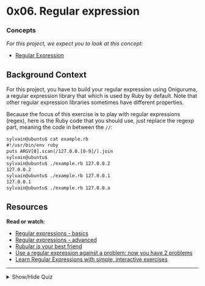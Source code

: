 # 0x06. Regular expression

<h3 class="panel-title">Concepts</h3>
    </div>
    <div class="panel-body">
      <p>
        <em>For this project, we expect you to look at this concept:</em>
      </p>

<ul>
          <li>
            <a href="./concept.md">Regular Expression</a>
          </li>
      </ul>
    </div>
  </div>


      
<h2>Background Context</h2>

<p>For this project, you have to build your regular expression using Oniguruma, a regular expression library that which is used by Ruby by default. Note that other regular expression libraries sometimes have different properties.</p>

<p>Because the focus of this exercise is to play with regular expressions (regex), here is the Ruby code that you should use, just replace the regexp part, meaning the code in between the <code>//</code>:</p>

<pre><code>sylvain@ubuntu$ cat example.rb
#!/usr/bin/env ruby
puts ARGV[0].scan(/127.0.0.[0-9]/).join
sylvain@ubuntu$
sylvain@ubuntu$ ./example.rb 127.0.0.2
127.0.0.2
sylvain@ubuntu$ ./example.rb 127.0.0.1
127.0.0.1
sylvain@ubuntu$ ./example.rb 127.0.0.a
</code></pre>

<h2>Resources</h2>

<p><strong>Read or watch</strong>:</p>

<ul>
<li><a href="https://www.slideshare.net/neha_jain/introducing-regular-expressions" title="Regular expressions - basics" target="_blank">Regular expressions - basics</a> </li>
<li><a href="https://www.slideshare.net/neha_jain/advanced-regular-expressions-80296518" title="Regular expressions - advanced" target="_blank">Regular expressions - advanced</a> </li>
<li><a href="https://rubular.com/" title="Rubular is your best friend" target="_blank">Rubular is your best friend</a> </li>
<li><a href="https://blog.codinghorror.com/regular-expressions-now-you-have-two-problems/" title="Use a regular expression against a problem: now you have 2 problems" target="_blank">Use a regular expression against a problem: now you have 2 problems</a> </li>
<li><a href="https://regexone.com/" title="Learn Regular Expressions with simple, interactive exercises" target="_blank">Learn Regular Expressions with simple, interactive exercises</a> </li>
</ul>

---

<details>

<summary>Show/Hide Quiz</summary>

### 0.) What is the <code>/school/</code> regexp matching?

- [ ] schoOl
- [ ] School
- [x] school

### 1.) What is the <code>/Scho.l/</code> regexp matching?

- [x] Scho.l
- [x] School
- [ ] school

### 2.) What is the <code>/Scho*l/</code> regexp matching?

- [x] Schoool
- [ ] Scho.l
- [ ] Schoo.l

---

## TASKS

<h3 class="panel-title">
      0. Simply matching School
    </h3>

    
<p><img src="./ec65557f0da1fbfbff6659413885e4d4822f5b1d.png" alt="" style="" /></p>

<p>Requirements:</p>

<ul>
<li>The regular expression must match <code>School</code></li>
<li>Using the project instructions, create a Ruby script that accepts one argument and pass it to a regular expression matching method</li>
</ul>

<p>Example:</p>

<pre><code>sylvain@ubuntu$ ./0-simply_match_school.rb School | cat -e
School$
sylvain@ubuntu$ ./0-simply_match_school.rb &quot;Best School&quot; | cat -e
School$
sylvain@ubuntu$ ./0-simply_match_school.rb &quot;School Best School&quot; | cat -e
SchoolSchool$
sylvain@ubuntu$ ./0-simply_match_school.rb &quot;Grace Hopper&quot; | cat -e
$
</code></pre>

  </div>

[Answer](./0-simply_match_school.rb)

---

<h3 class="panel-title">
      1. Repetition Token #0
    </h3>

    
<p><img src="./e7db3c377d46453588fc84f3a975661d142fee91.png" alt="" style="" /></p>

<p>Requirements:</p>

<ul>
<li>Find the regular expression that will match the above cases</li>
<li>Using the project instructions, create a Ruby script that accepts one argument and pass it to a regular expression matching method</li>
</ul>

  </div>

[Answer](./1-repetition_token_0.rb)

---

<h3 class="panel-title">
      2. Repetition Token #1
    </h3>

   
<p><img src="./c59ff11db195d5cf17d1790a5141ae2f234786d2.png" alt="" style="" /></p>

<p>Requirements:</p>

<ul>
<li>Find the regular expression that will match the above cases</li>
<li>Using the project instructions, create a Ruby script that accepts one argument and pass it to a regular expression matching method</li>
</ul>

  </div>

[Answer](./2-repetition_token_1.rb)

---

<h3 class="panel-title">
      3. Repetition Token #2
    </h3>

   
<p><img src="./3b6bf4aeca6a0c2de584e7f5d68d11eef57ce205.png" alt="" style="" /></p>

<p>Requirements:</p>

<ul>
<li>Find the regular expression that will match the above cases</li>
<li>Using the project instructions, create a Ruby script that accepts one argument and pass it to a regular expression matching method</li>
</ul>

  </div>

[Answer](./3-repetition_token_2.rb)

---

<h3 class="panel-title">
      4. Repetition Token #3
    </h3>

    
<p><img src="./f8dbcb9cf5ae569a8645027dc46e81cb372ce28e.png" alt="" style="" /></p>

<p>Requirements:</p>

<ul>
<li>Find the regular expression that will match the above cases</li>
<li>Using the project instructions, create a Ruby script that accepts one argument and pass it to a regular expression matching method</li>
<li>Your regex should not contain square brackets</li>
</ul>

  </div>

[Answer](./4-repetition_token_3.rb)

---

<h3 class="panel-title">
      5. Not quite HBTN yet
    </h3>

<p>Requirements:</p>

<ul>
<li>The regular expression must be exactly matching a string that starts with <code>h</code> ends with <code>n</code> and can have any single character in between</li>
<li>Using the project instructions, create a Ruby script that accepts one argument and pass it to a regular expression matching method</li>
</ul>

<p>Example:</p>

<pre><code>sylvain@ubuntu$ ./5-beginning_and_end.rb &#39;hn&#39; | cat -e
$
sylvain@ubuntu$ ./5-beginning_and_end.rb &#39;hbn&#39; | cat -e
hbn$
sylvain@ubuntu$ ./5-beginning_and_end.rb &#39;hbtn&#39; | cat -e
$
sylvain@ubuntu$ ./5-beginning_and_end.rb &#39;h8n&#39; | cat -e
h8n$
sylvain@ubuntu$
$
</code></pre>

  </div>

[Answer](./5-beginning_and_end.rb)

---

<h3 class="panel-title">
      6. Call me maybe
    </h3>

<p>This task is brought to you by a professional advisor <a href="https://twitter.com/_nehajain" title="Neha Jain" target="_blank">Neha Jain</a>, Senior Software Engineer at LinkedIn.</p>

<p>Requirement:</p>

<ul>
<li>The regular expression must match a 10 digit phone number</li>
</ul>

<p>Example:</p>

<pre><code>sylvain@ubuntu$ ./6-phone_number.rb 4155049898 | cat -e
4155049898$
sylvain@ubuntu$ ./6-phone_number.rb &quot; 4155049898&quot; | cat -e
$
sylvain@ubuntu$ ./6-phone_number.rb &quot;415 504 9898&quot; | cat -e
$
sylvain@ubuntu$ ./6-phone_number.rb &quot;415-504-9898&quot; | cat -e
$
sylvain@ubuntu$
</code></pre>

  </div>

[Answer](./6-phone_number.rb)

---

<h3 class="panel-title">
      7. OMG WHY ARE YOU SHOUTING?
    </h3>

  
<p><img src="./shouting.jpg" alt="" style="" /></p>

<p>Requirement:</p>

<ul>
<li>The regular expression must be only matching: capital letters</li>
</ul>

<p>Example:</p>

<pre><code>sylvain@ubuntu$ ./7-OMG_WHY_ARE_YOU_SHOUTING.rb &quot;I realLy hOpe VancouvEr posseSs Yummy Soft vAnilla Dupper Mint Ice Nutella cream&quot; | cat -e
ILOVESYSADMIN$
sylvain@ubuntu$ ./7-OMG_WHY_ARE_YOU_SHOUTING.rb &quot;WHAT do you SAY?&quot; | cat -e
WHATSAY$
sylvain@ubuntu$ ./7-OMG_WHY_ARE_YOU_SHOUTING.rb &quot;cannot read you&quot; | cat -e
$
sylvain@ubuntu$
</code></pre>

  </div>

[Answer](./7-OMG_WHY_ARE_YOU_SHOUTING.rb)

---

<h3 class="panel-title">
      8. Textme
    </h3>

    
<p>This exercise was prepared for you by <a href="/rltoken/2Rwwb9pSGKXSp3b3BcqkAw" title="Guillaume Plessis" target="_blank">Guillaume Plessis</a>, VP of Infrastructure at TextMe. It is something he uses daily. You can thank Guillaume for his project <a href="https://twitter.com/gui" title="on Twitter" target="_blank">on Twitter</a>.</p>

<p>For this task, you&rsquo;ll be taking over Guillaume&rsquo;s responsibilities: one afternoon, a TextMe VoIP Engineer comes to you and explains she wants to run some statistics on the TextMe app text messages transactions.</p>

<p>Requirements:</p>

<ul>
<li>Your script should output: <code>[SENDER],[RECEIVER],[FLAGS]</code>

<ul>
<li>The sender phone number or name (including country code if present)</li>
<li>The receiver phone number or name (including country code if present)</li>
<li>The flags that were used</li>
</ul></li>
</ul>

<p>You can find a <a href="http://intranet-projects-files.s3.amazonaws.com/holbertonschool-sysadmin_devops/78/text_messages.log" target="_self">[log file here]</a>.</p>

<p>Example:</p>

<pre><code>$ ./100-textme.rb &#39;Feb 1 11:00:00 ip-10-0-0-11 mdr: 2016-02-01 11:00:00 Receive SMS [SMSC:SYBASE1] [SVC:] [ACT:] [BINF:] [FID:] [from:Google] [to:+16474951758] [flags:-1:0:-1:0:-1] [msg:127:This planet has - or rather had - a problem, which was this: most of the people on it were unhappy for pretty much of the time.] [udh:0:]&#39;
Google,+16474951758,-1:0:-1:0:-1
$
$
$ ./100-textme.rb &#39;Feb 1 11:00:00 ip-10-0-64-10 mdr: 2016-02-01 11:00:00 Receive SMS [SMSC:SYBASE2] [SVC:] [ACT:] [BINF:] [FID:] [from:+17272713208] [to:+19172319348] [flags:-1:0:-1:0:-1] [msg:136:Orbiting this at a distance of roughly ninety-two million miles is an utterly insignificant little blue green planet whose ape-descended] [udh:0:]&#39;
+17272713208,+19172319348,-1:0:-1:0:-1
$
$ ./100-textme.rb &#39;Feb 1 11:00:00 ip-10-0-64-11 mdr: 2016-02-01 11:00:00 Sent SMS [SMSC:SYBASE1] [SVC:backendtextme] [ACT:] [BINF:] [FID:] [from:18572406905] [to:14022180266] [flags:-1:0:-1:-1:-1] [msg:136:Far out in the uncharted backwaters of the unfashionable end of the western spiral arm of the Galaxy lies a small unregarded yellow sun.] [udh:0:]&#39;
18572406905,14022180266,-1:0:-1:-1:-1
$
$
$ ./100-textme.rb &#39;Feb 1 11:00:00 ip-10-0-64-11 mdr: 2016-02-01 11:00:00 Sent SMS [SMSC:SYBASE1] [SVC:backendtextme] [ACT:] [BINF:] [FID:] [from:12392190384] [to:19148265919] [flags:-1:0:-1:-1:-1] [msg:99:life forms are so amazingly primitive that they still think digital watches are a pretty neat idea.] [udh:0:]&#39;
12392190384,19148265919,-1:0:-1:-1:-1
$

</code></pre>

  </div>

[Answer](./100-textme.rb)

---

<em>THE END<em>



